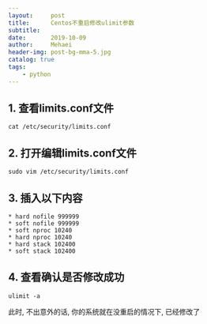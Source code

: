 ```yaml
---
layout:     post
title:      Centos不重启修改ulimit参数
subtitle:   
date:       2019-10-09
author:     Mehaei
header-img: post-bg-mma-5.jpg
catalog: true
tags:
    - python
---
```

## 1. 查看limits.conf文件

```
cat /etc/security/limits.conf
```

## 2. 打开编辑limits.conf文件

```
sudo vim /etc/security/limits.conf
```

## 3. 插入以下内容

```
* hard nofile 999999
* soft nofile 999999
* soft nproc 10240
* hard nproc 10240
* hard stack 102400
* soft stack 102400
```

## 4. 查看确认是否修改成功 

```
ulimit -a
```

此时, 不出意外的话, 你的系统就在没重启的情况下, 已经修改了
